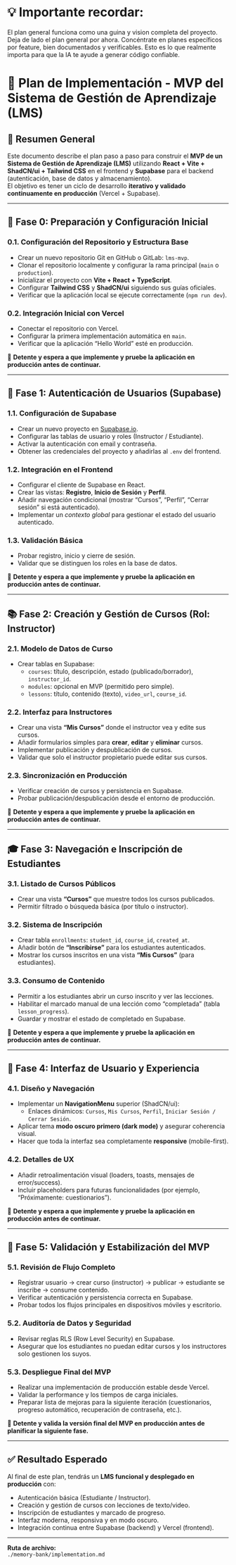 # 💡 Importante recordar:
El plan general funciona como una guina y vision completa del proyecto.
Deja de lado el plan general por ahora. Concéntrate en planes específicos por feature, bien documentados y verificables. Esto es lo que realmente importa para que la IA te ayude a generar código confiable.


# 🧭 Plan de Implementación - MVP del Sistema de Gestión de Aprendizaje (LMS)

## 📘 Resumen General

Este documento describe el plan paso a paso para construir el **MVP de un Sistema de Gestión de Aprendizaje (LMS)** utilizando **React + Vite + ShadCN/ui + Tailwind CSS** en el frontend y **Supabase** para el backend (autenticación, base de datos y almacenamiento).  
El objetivo es tener un ciclo de desarrollo **iterativo y validado continuamente en producción** (Vercel + Supabase).

---

## 🏁 Fase 0: Preparación y Configuración Inicial

### 0.1. Configuración del Repositorio y Estructura Base
- Crear un nuevo repositorio Git en GitHub o GitLab: `lms-mvp`.
- Clonar el repositorio localmente y configurar la rama principal (`main` o `production`).
- Inicializar el proyecto con **Vite + React + TypeScript**.
- Configurar **Tailwind CSS** y **ShadCN/ui** siguiendo sus guías oficiales.
- Verificar que la aplicación local se ejecute correctamente (`npm run dev`).

### 0.2. Integración Inicial con Vercel
- Conectar el repositorio con Vercel.
- Configurar la primera implementación automática en `main`.
- Verificar que la aplicación “Hello World” esté en producción.
  
📍 **Detente y espera a que implemente y pruebe la aplicación en producción antes de continuar.**

---

## 🔐 Fase 1: Autenticación de Usuarios (Supabase)

### 1.1. Configuración de Supabase
- Crear un nuevo proyecto en [Supabase.io](https://supabase.io).
- Configurar las tablas de usuario y roles (Instructor / Estudiante).
- Activar la autenticación con email y contraseña.
- Obtener las credenciales del proyecto y añadirlas al `.env` del frontend.

### 1.2. Integración en el Frontend
- Configurar el cliente de Supabase en React.
- Crear las vistas: **Registro**, **Inicio de Sesión** y **Perfil**.
- Añadir navegación condicional (mostrar “Cursos”, “Perfil”, “Cerrar sesión” si está autenticado).
- Implementar un *contexto global* para gestionar el estado del usuario autenticado.

### 1.3. Validación Básica
- Probar registro, inicio y cierre de sesión.
- Validar que se distinguen los roles en la base de datos.

📍 **Detente y espera a que implemente y pruebe la aplicación en producción antes de continuar.**

---

## 📚 Fase 2: Creación y Gestión de Cursos (Rol: Instructor)

### 2.1. Modelo de Datos de Curso
- Crear tablas en Supabase:
  - `courses`: título, descripción, estado (publicado/borrador), `instructor_id`.
  - `modules`: opcional en MVP (permitido pero simple).
  - `lessons`: título, contenido (texto), `video_url`, `course_id`.

### 2.2. Interfaz para Instructores
- Crear una vista **“Mis Cursos”** donde el instructor vea y edite sus cursos.
- Añadir formularios simples para **crear**, **editar** y **eliminar** cursos.
- Implementar publicación y despublicación de cursos.
- Validar que solo el instructor propietario puede editar sus cursos.

### 2.3. Sincronización en Producción
- Verificar creación de cursos y persistencia en Supabase.
- Probar publicación/despublicación desde el entorno de producción.

📍 **Detente y espera a que implemente y pruebe la aplicación en producción antes de continuar.**

---

## 🎓 Fase 3: Navegación e Inscripción de Estudiantes

### 3.1. Listado de Cursos Públicos
- Crear una vista **“Cursos”** que muestre todos los cursos publicados.
- Permitir filtrado o búsqueda básica (por título o instructor).

### 3.2. Sistema de Inscripción
- Crear tabla `enrollments`: `student_id`, `course_id`, `created_at`.
- Añadir botón de **“Inscribirse”** para los estudiantes autenticados.
- Mostrar los cursos inscritos en una vista **“Mis Cursos”** (para estudiantes).

### 3.3. Consumo de Contenido
- Permitir a los estudiantes abrir un curso inscrito y ver las lecciones.
- Habilitar el marcado manual de una lección como “completada” (tabla `lesson_progress`).
- Guardar y mostrar el estado de completado en Supabase.

📍 **Detente y espera a que implemente y pruebe la aplicación en producción antes de continuar.**

---

## 🧩 Fase 4: Interfaz de Usuario y Experiencia

### 4.1. Diseño y Navegación
- Implementar un **NavigationMenu** superior (ShadCN/ui):
  - Enlaces dinámicos: `Cursos`, `Mis Cursos`, `Perfil`, `Iniciar Sesión / Cerrar Sesión`.
- Aplicar tema **modo oscuro primero (dark mode)** y asegurar coherencia visual.
- Hacer que toda la interfaz sea completamente **responsive** (mobile-first).

### 4.2. Detalles de UX
- Añadir retroalimentación visual (loaders, toasts, mensajes de error/success).
- Incluir placeholders para futuras funcionalidades (por ejemplo, “Próximamente: cuestionarios”).

📍 **Detente y espera a que implemente y pruebe la aplicación en producción antes de continuar.**

---

## 🚀 Fase 5: Validación y Estabilización del MVP

### 5.1. Revisión de Flujo Completo
- Registrar usuario → crear curso (instructor) → publicar → estudiante se inscribe → consume contenido.
- Verificar autenticación y persistencia correcta en Supabase.
- Probar todos los flujos principales en dispositivos móviles y escritorio.

### 5.2. Auditoría de Datos y Seguridad
- Revisar reglas RLS (Row Level Security) en Supabase.
- Asegurar que los estudiantes no puedan editar cursos y los instructores solo gestionen los suyos.

### 5.3. Despliegue Final del MVP
- Realizar una implementación de producción estable desde Vercel.
- Validar la performance y los tiempos de carga iniciales.
- Preparar lista de mejoras para la siguiente iteración (cuestionarios, progreso automático, recuperación de contraseña, etc.).

📍 **Detente y valida la versión final del MVP en producción antes de planificar la siguiente fase.**

---

## ✅ Resultado Esperado

Al final de este plan, tendrás un **LMS funcional y desplegado en producción** con:

- Autenticación básica (Estudiante / Instructor).
- Creación y gestión de cursos con lecciones de texto/video.
- Inscripción de estudiantes y marcado de progreso.
- Interfaz moderna, responsiva y en modo oscuro.
- Integración continua entre Supabase (backend) y Vercel (frontend).

---

**Ruta de archivo:**  
`./memory-bank/implementation.md`
